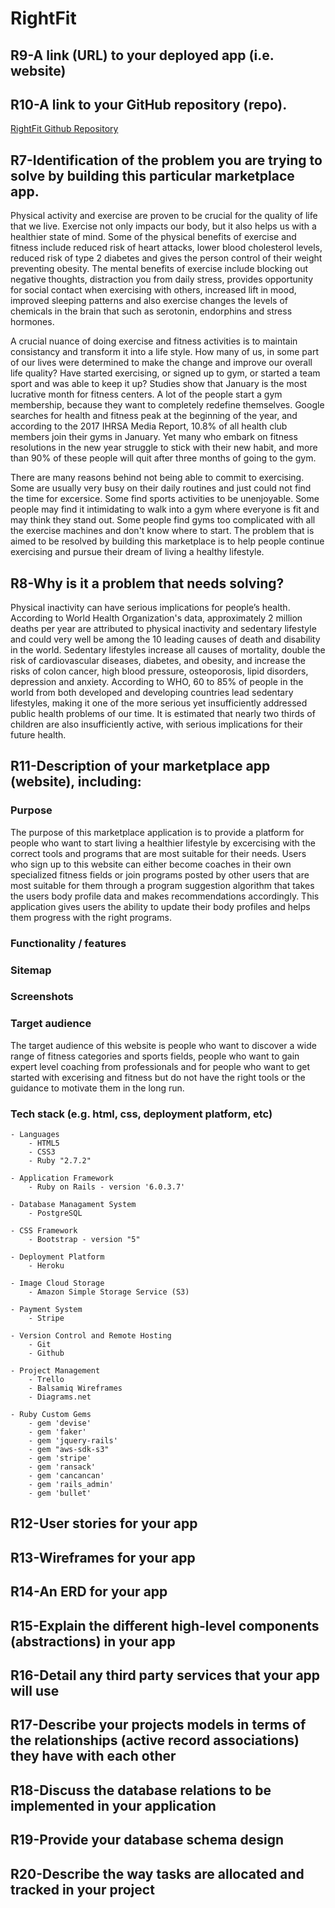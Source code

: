 # RightFit

## R9-A link (URL) to your deployed app (i.e. website)

## R10-A link to your GitHub repository (repo).
[RightFit Github Repository](https://github.com/ahmetterturk/RightFit)


## R7-Identification of the problem you are trying to solve by building this particular marketplace app.
Physical activity and exercise are proven to be crucial for the quality of life that we live. Exercise not only impacts our body, but it also helps us with a healthier state of mind. Some of the physical benefits of exercise and fitness include reduced risk of heart attacks, lower blood cholesterol levels, reduced risk of type 2 diabetes and gives the person control of their weight preventing obesity. The mental benefits of exercise include blocking out negative thoughts, distraction you from daily stress, provides opportunity for social contact when exercising with others, increased lift in mood, improved sleeping patterns and also exercise changes the levels of chemicals in the brain that such as serotonin, endorphins and stress hormones.  

A crucial nuance of doing exercise and fitness activities is to maintain consistancy and transform it into a life style. How many of us, in some part of our lives were determined to make the change and improve our overall life quality? Have started exercising, or signed up to gym, or started a team sport and was able to keep it up? Studies show that January is the most lucrative month for fitness centers. A lot of the people start a gym membership, because they want to completely redefine themselves. Google searches for health and fitness peak at the beginning of the year, and according to the 2017 IHRSA Media Report, 10.8% of all health club members join their gyms in January. Yet many who embark on fitness resolutions in the new year struggle to stick with their new habit, and more than 90% of these people will quit after three months of going to the gym. 

There are many reasons behind not being able to commit to exercising. Some are usually very busy on their daily routines and just could not find the time for excersice. Some find sports activities to be unenjoyable. Some people may find it intimidating to walk into a gym where everyone is fit and may think they stand out. Some people find gyms too complicated with all the exercise machines and don't know where to start. The problem that is aimed to be resolved by building this marketplace is to help people continue exercising and pursue their dream of living a healthy lifestyle. 

## R8-Why is it a problem that needs solving?
Physical inactivity can have serious implications for people’s health. According to World Health Organization's data, approximately 2 million deaths per year are attributed to physical inactivity and sedentary lifestyle and could very well be among the 10 leading causes of death and disability in the world. Sedentary lifestyles increase all causes of mortality, double the risk of cardiovascular diseases, diabetes, and obesity, and increase the risks of colon cancer, high blood pressure, osteoporosis, lipid disorders, depression and anxiety. According to WHO, 60 to 85% of people in the world from both developed and developing countries lead sedentary lifestyles, making it one of the more serious yet insufficiently addressed public health problems of our time. It is estimated that nearly two thirds of children are also insufficiently active, with serious implications for their future health.


## R11-Description of your marketplace app (website), including:
### Purpose
The purpose of this marketplace application is to provide a platform for people who want to start living a healthier lifestyle by excercising with the correct tools and programs that are most suitable for their needs. Users who sign up to this website can either become coaches in their own specialized fitness fields or join programs posted by other users that are most suitable for them through a program suggestion algorithm that takes the users body profile data and makes recommendations accordingly. This application gives users the ability to update their body profiles and helps them progress with the right programs.



### Functionality / features
### Sitemap
### Screenshots
### Target audience
The target audience of this website is people who want to discover a wide range of fitness categories and sports fields, people who want to gain expert level coaching from professionals and for people who want to get started with excerising and fitness but do not have the right tools or the guidance to motivate them in the long run. 

### Tech stack (e.g. html, css, deployment platform, etc)
```
- Languages 
    - HTML5
    - CSS3
    - Ruby "2.7.2"

- Application Framework
    - Ruby on Rails - version '6.0.3.7'

- Database Managament System
    - PostgreSQL

- CSS Framework
    - Bootstrap - version "5" 

- Deployment Platform
    - Heroku

- Image Cloud Storage 
    - Amazon Simple Storage Service (S3)

- Payment System 
    - Stripe 

- Version Control and Remote Hosting
    - Git 
    - Github

- Project Management
    - Trello 
    - Balsamiq Wireframes
    - Diagrams.net

- Ruby Custom Gems
    - gem 'devise'
    - gem 'faker'
    - gem 'jquery-rails'
    - gem "aws-sdk-s3"
    - gem 'stripe'
    - gem 'ransack'
    - gem 'cancancan'
    - gem 'rails_admin'
    - gem 'bullet'
```
## R12-User stories for your app




## R13-Wireframes for your app




## R14-An ERD for your app





## R15-Explain the different high-level components (abstractions) in your app






## R16-Detail any third party services that your app will use





## R17-Describe your projects models in terms of the relationships (active record associations) they have with each other







## R18-Discuss the database relations to be implemented in your application







## R19-Provide your database schema design







## R20-Describe the way tasks are allocated and tracked in your project
